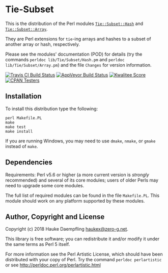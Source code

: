 Tie-Subset
==========

This is the distribution of the Perl modules
[`Tie::Subset::Hash`](https://metacpan.org/pod/Tie::Subset::Hash) and
[`Tie::Subset::Array`](https://metacpan.org/pod/Tie::Subset::Array).

They are Perl extensions for `tie`-ing arrays and hashes to a
subset of another array or hash, respectively.

Please see the modules' documentation (POD) for details (try the
commands `perldoc lib/Tie/Subset/Hash.pm` and
`perldoc lib/Tie/Subset/Array.pm`) and the file `Changes` for
version information.

[![Travis CI Build Status](https://travis-ci.org/haukex/Tie-Subset.svg)](https://travis-ci.org/haukex/Tie-Subset)
[![AppVeyor Build Status](https://ci.appveyor.com/api/projects/status/github/haukex/Tie-Subset?svg=true)](https://ci.appveyor.com/project/haukex/tie-subset)
[![Kwalitee Score](https://cpants.cpanauthors.org/dist/Tie-Subset.svg)](https://cpants.cpanauthors.org/dist/Tie-Subset)
[![CPAN Testers](https://badges.zero-g.net/cpantesters/Tie-Subset.svg)](http://matrix.cpantesters.org/?dist=Tie-Subset)

Installation
------------

To install this distribution type the following:

	perl Makefile.PL
	make
	make test
	make install

If you are running Windows, you may need to use `dmake`, `nmake`,
or `gmake` instead of `make`.

Dependencies
------------

Requirements: Perl v5.6 or higher (a more current version is
*strongly* recommended) and several of its core modules; users of
older Perls may need to upgrade some core modules.

The full list of required modules can be found in the file
`Makefile.PL`. This module should work on any platform supported 
by these modules.

Author, Copyright and License
-----------------------------

Copyright (c) 2018 Hauke Daempfling <haukex@zero-g.net>.

This library is free software; you can redistribute it and/or modify
it under the same terms as Perl 5 itself.

For more information see the Perl Artistic License,
which should have been distributed with your copy of Perl.
Try the command `perldoc perlartistic` or see
<http://perldoc.perl.org/perlartistic.html>

